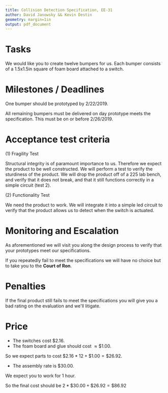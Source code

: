 ```yaml
---
title: Collision Detection Specification, EE-31 
author: David Janowsky && Kevin Destin
geometry: margin=1in
output: pdf_document
---
```


# Tasks

We would like you to create twelve bumpers for us. Each bumper consists of a
1.5x1.5in square of foam board attached to a switch.

# Milestones / Deadlines

One bumper should be prototyped by 2/22/2019. 

All remaining bumpers must be delivered on day prototype meets the
specification. This must be on or before 2/26/2019.

# Acceptance test criteria

 (1) Fragility Test

  Structural integrity is of paramount importance to us. Therefore we expect
  the product to be well constructed. We will perform a test to verify the
  sturdiness of the product. We will drop the product off of a 225 lab bench,
  and verify that it does not break, and that it still functions correctly in a
  simple circuit (test 2).

 (2) Functionality Test

  We need the product to work. We will integrate it into a simple led circuit
  to verify that the product allows us to detect when the switch is actuated.


# Monitoring and Escalation

As aforementioned we will visit you along the design process to verify that
your prototypes meet our specifications. 

If you repeatedly fail to meet the specifications we will have no choice but
to take you to the **Court of Ron**.

# Penalties

If the final product still fails to meet the specifications you will give you a
bad rating on the evaluation and we'll litigate.


# Price 

 * The switches cost $\$2.16$.
 * The foam board and glue should cost $\approx\$1.00$. 

So we expect parts to cost $\$2.16 * 12 + \$1.00= \$26.92$.

 * The assembly rate is $\$30.00$.

We expect you to work for 1 hour.

So the final cost should be $2 * \$30.00 + \$26.92 = \$86.92$
